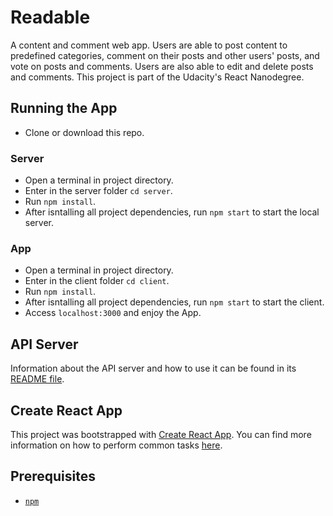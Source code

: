 # Readable
A content and comment web app. Users are able to post content to predefined categories, comment on their posts and other users' posts, and vote on posts and comments. Users are also able to edit and delete posts and comments. This project is part of the Udacity's React Nanodegree.

## Running the App

* Clone or download this repo.

### Server
* Open a terminal in project directory.
* Enter in the server folder `cd server`.
* Run `npm install`.
* After isntalling all project dependencies, run `npm start` to start the local server.

### App
* Open a terminal in project directory.
* Enter in the client folder `cd client`.
* Run `npm install`.
* After isntalling all project dependencies, run `npm start` to start the client.
* Access `localhost:3000` and enjoy the App. 

## API Server

Information about the API server and how to use it can be found in its [README file](server/README.md).


## Create React App

This project was bootstrapped with [Create React App](https://github.com/facebookincubator/create-react-app). You can find more information on how to perform common tasks [here](https://github.com/facebookincubator/create-react-app/blob/master/packages/react-scripts/template/README.md).

## Prerequisites

* [`npm`](https://www.npmjs.com/)